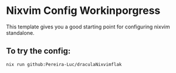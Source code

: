 # Nixvim Config Workinporgress

This template gives you a good starting point for configuring nixvim standalone.

## To try the config:
```
nix run github:Pereira-Luc/draculaNixvimflak
```
